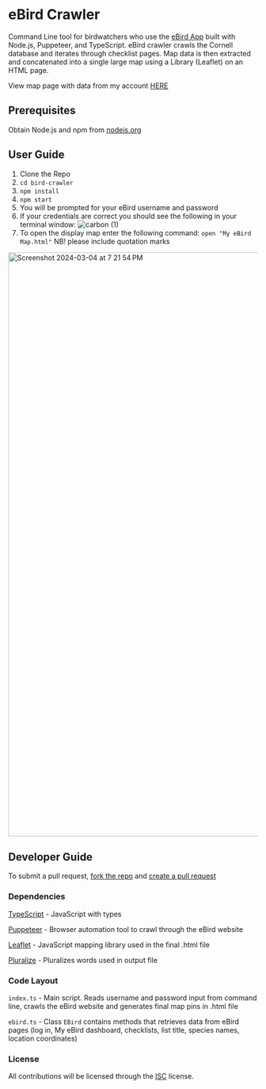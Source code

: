 # eBird Crawler

Command Line tool for birdwatchers who use the [eBird App](https://www.ebird.org/home) built with Node.js, Puppeteer, and TypeScript. eBird crawler crawls the Cornell database and iterates through checklist pages. Map data is then extracted and concatenated into a single large map using a Library (Leaflet) on an HTML page.

View map page with data from my account [HERE](https://dilekbaykara.github.io/bird-crawler/)

## Prerequisites
Obtain Node.js and npm from [nodejs.org](https://nodejs.org/en/download)

## User Guide
1. Clone the Repo
2. `cd bird-crawler`
3. `npm install`
4. `npm start`
5. You will be prompted for your eBird username and password
6. If your credentials are correct you should see the following in your terminal window:
![carbon (1)](https://github.com/dilekbaykara/bird-crawler/assets/73802910/7c30a7e9-135b-4000-925a-04d782a7bbd3)
7. To open the display map enter the following command: `open "My eBird Map.html"` NB! please include quotation marks
<img width="1178" alt="Screenshot 2024-03-04 at 7 21 54 PM" src="https://github.com/dilekbaykara/bird-crawler/assets/73802910/11976a06-e419-4f54-9401-bb260fb7634e">

## Developer Guide

To submit a pull request, [fork the repo](https://help.github.com/en/github/getting-started-with-github/fork-a-repo) and [create a pull request](https://help.github.com/en/github/collaborating-with-issues-and-pull-requests/proposing-changes-to-your-work-with-pull-requests) 

### Dependencies

[TypeScript](https://www.typescriptlang.org/docs/handbook/typescript-in-5-minutes.html) - JavaScript with types

[Puppeteer](https://pptr.dev/) - Browser automation tool to crawl through the eBird website

[Leaflet](https://leafletjs.com/reference.html) - JavaScript mapping library used in the final .html file

[Pluralize](https://www.npmjs.com/package/pluralize) - Pluralizes words used in output file

### Code Layout

`index.ts` - Main script. Reads username and password input from command line, crawls the eBird website and generates final map pins in .html file

`ebird.ts` - Class `EBird` contains methods that retrieves data from eBird pages (log in, My eBird dashboard, checklists, list title, species names, location coordinates)

### License

All contributions will be licensed through the [ISC](https://opensource.org/license/isc-license-txt) license.




